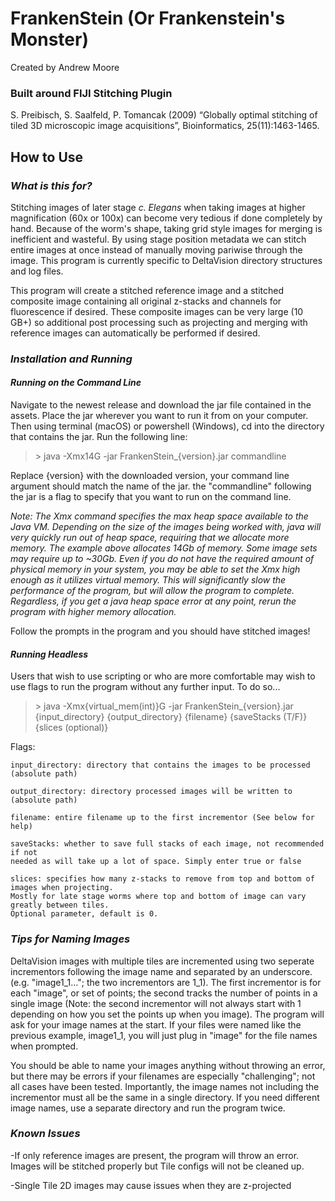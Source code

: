 # **FrankenStein (Or Frankenstein's Monster)**

Created by Andrew Moore

### **Built around FIJI Stitching Plugin** 
S. Preibisch, S. Saalfeld, P. Tomancak (2009) “Globally optimal stitching of tiled 3D microscopic image acquisitions”, Bioinformatics, 25(11):1463-1465.


## **How to Use**

### ***What is this for?***

Stitching images of later stage *c. Elegans* when taking images at higher magnification (60x or 100x) can become very tedious if done completely by hand. Because of the worm's shape, taking grid style images for merging is inefficient and wasteful. By using stage position metadata we can stitch entire images at once instead of manually moving pariwise through the image. This program is currently specific to DeltaVision directory structures and log files.

This program will create a stitched reference image and a stitched composite image containing all original z-stacks and channels for fluorescence if desired. These composite images can be very large (10 GB+) so additional post processing such as projecting and merging with reference images can automatically be performed if desired. 

### *Installation and Running*

#### *Running on the Command Line*

Navigate to the newest release and download the jar file contained in the assets. Place the jar wherever you want to run it from on your computer. Then using terminal (macOS) or powershell (Windows), cd into the directory that contains the jar. Run the following line:

> \> java -Xmx14G -jar FrankenStein_{version}.jar commandline

Replace {version} with the downloaded version, your command line argument should match the name of the jar. the "commandline" following the jar is a flag to specify that you want to run on the command line.

*Note: The Xmx command specifies the max heap space available to the Java VM. Depending on the size of the images being worked with, java will very quickly run out of heap space, requiring that we allocate more memory. The example above allocates 14Gb of memory. Some image sets may require up to ~30Gb. Even if you do not have the required amount of physical memory in your system, you may be able to set the Xmx high enough as it utilizes virtual memory. This will significantly slow the performance of the program, but will allow the program to complete. Regardless, if you get a java heap space error at any point, rerun the program with higher memory allocation.*

Follow the prompts in the program and you should have stitched images!

#### *Running Headless*

Users that wish to use scripting or who are more comfortable may wish to use flags to run the program without any further input. To do so...

> \> java -Xmx{virtual_mem(int)}G -jar FrankenStein_{version}.jar {input_directory} {output_directory} {filename} {saveStacks (T/F)} {slices (optional)}

Flags:
    
    input_directory: directory that contains the images to be processed (absolute path)
    
    output_directory: directory processed images will be written to (absolute path)
    
    filename: entire filename up to the first incrementor (See below for help)
    
    saveStacks: whether to save full stacks of each image, not recommended if not 
    needed as will take up a lot of space. Simply enter true or false
    
    slices: specifies how many z-stacks to remove from top and bottom of images when projecting. 
    Mostly for late stage worms where top and bottom of image can vary greatly between tiles. 
    Optional parameter, default is 0.

### *Tips for Naming Images*

DeltaVision images with multiple tiles are incremented using two seperate incrementors following the image name and separated by an underscore. (e.g. "image1_1..."; the two incrementors are 1_1). The first incrementor is for each "image", or set of points; the second tracks the number of points in a single image (Note: the second incrementor will not always start with 1 depending on how you set the points up when you image). The program will ask for your image names at the start. If your files were named like the previous example, image1_1, you will just plug in "image" for the file names when prompted.

You should be able to name your images anything without throwing an error, but there may be errors if your filenames are especially "challenging"; not all cases have been tested. Importantly, the image names not including the incrementor must all be the same in a single directory. If you need different image names, use a separate directory and run the program twice.

### *Known Issues*

-If only reference images are present, the program will throw an error. Images will be stitched properly but Tile configs will not be cleaned up.

-Single Tile 2D images may cause issues when they are z-projected
